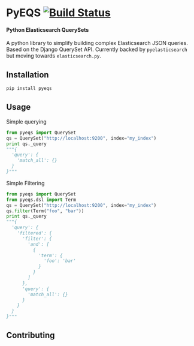 # PyEQS [![Build Status](https://travis-ci.org/Yipit/pyeqs.svg)](https://travis-ci.org/Yipit/pyeqs)

#### Python Elasticsearch QuerySets

A python library to simplify building complex Elasticsearch JSON queries.  Based on the Django QuerySet API.  Currently backed by `pyelasticsearch` but moving towards `elasticsearch.py`.

## Installation 

```bash
pip install pyeqs
```

## Usage

Simple querying

```python
from pyeqs import QuerySet
qs = QuerySet("http://localhost:9200", index="my_index")
print qs._query
"""{
  'query': {
    'match_all': {}
  }
}"""
```

Simple Filtering

```python
from pyeqs import QuerySet
from pyeqs.dsl import Term
qs = QuerySet("http://localhost:9200", index="my_index")
qs.filter(Term("foo", "bar"))
print qs._query
"""{
  'query': {
    'filtered': {
      'filter': {
        'and': [
          {
            'term': {
              'foo': 'bar'
            }
          }
        ]
      },
      'query': {
        'match_all': {}
      }
    }
  }
}"""
```

## Contributing
